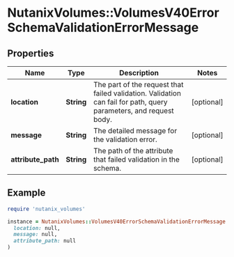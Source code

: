 # NutanixVolumes::VolumesV40ErrorSchemaValidationErrorMessage

## Properties

| Name | Type | Description | Notes |
| ---- | ---- | ----------- | ----- |
| **location** | **String** | The part of the request that failed validation. Validation can fail for path, query parameters, and request body. | [optional] |
| **message** | **String** | The detailed message for the validation error. | [optional] |
| **attribute_path** | **String** | The path of the attribute that failed validation in the schema. | [optional] |

## Example

```ruby
require 'nutanix_volumes'

instance = NutanixVolumes::VolumesV40ErrorSchemaValidationErrorMessage.new(
  location: null,
  message: null,
  attribute_path: null
)
```


